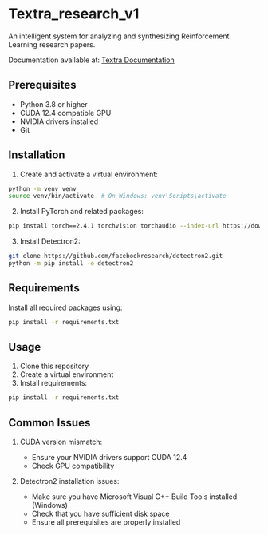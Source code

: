 # Textra_research_v1
An intelligent system for analyzing and synthesizing Reinforcement Learning research papers. 

Documentation available at: [Textra Documentation]([https://docs.example.com](https://textra-research-v1.readthedocs.io/en/latest/index.html))

## Prerequisites

- Python 3.8 or higher
- CUDA 12.4 compatible GPU
- NVIDIA drivers installed
- Git

## Installation

1. Create and activate a virtual environment:
```bash
python -m venv venv
source venv/bin/activate  # On Windows: venv\Scripts\activate
```

2. Install PyTorch and related packages:
```bash
pip install torch==2.4.1 torchvision torchaudio --index-url https://download.pytorch.org/whl/cu124
```

3. Install Detectron2:
```bash
git clone https://github.com/facebookresearch/detectron2.git
python -m pip install -e detectron2
```

## Requirements

Install all required packages using:
```bash
pip install -r requirements.txt
```

## Usage

1. Clone this repository
2. Create a virtual environment
3. Install requirements:
```bash
pip install -r requirements.txt
```

## Common Issues

1. CUDA version mismatch:
   - Ensure your NVIDIA drivers support CUDA 12.4
   - Check GPU compatibility

2. Detectron2 installation issues:
   - Make sure you have Microsoft Visual C++ Build Tools installed (Windows)
   - Check that you have sufficient disk space
   - Ensure all prerequisites are properly installed
